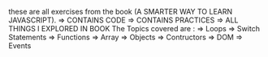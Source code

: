 these are all exercises from the book (A SMARTER WAY TO LEARN JAVASCRIPT).
=> CONTAINS CODE
=> CONTAINS PRACTICES 
=> ALL THINGS I EXPLORED IN BOOK 
The Topics covered are :
   => Loops 
   => Switch Statements 
   => Functions
   => Array 
   => Objects
   => Contructors
   => DOM
   => Events

